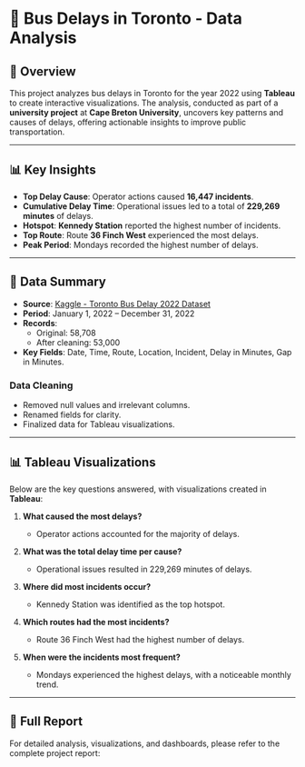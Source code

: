 # 🚌 Bus Delays in Toronto - Data Analysis

## 📌 Overview
This project analyzes bus delays in Toronto for the year 2022 using **Tableau** to create interactive visualizations. The analysis, conducted as part of a **university project** at **Cape Breton University**, uncovers key patterns and causes of delays, offering actionable insights to improve public transportation.

---

## 📊 Key Insights
- **Top Delay Cause**: Operator actions caused **16,447 incidents**.
- **Cumulative Delay Time**: Operational issues led to a total of **229,269 minutes** of delays.
- **Hotspot**: **Kennedy Station** reported the highest number of incidents.
- **Top Route**: Route **36 Finch West** experienced the most delays.
- **Peak Period**: Mondays recorded the highest number of delays.

---

## 📂 Data Summary
- **Source**: [Kaggle - Toronto Bus Delay 2022 Dataset](https://www.kaggle.com/datasets/reihanenamdari/toronto-bus-delay-2022)  
- **Period**: January 1, 2022 – December 31, 2022  
- **Records**: 
  - Original: 58,708  
  - After cleaning: 53,000  
- **Key Fields**: Date, Time, Route, Location, Incident, Delay in Minutes, Gap in Minutes.

### Data Cleaning
- Removed null values and irrelevant columns.
- Renamed fields for clarity.
- Finalized data for Tableau visualizations.

---

## 📊 Tableau Visualizations
Below are the key questions answered, with visualizations created in **Tableau**:

1. **What caused the most delays?**  
   - Operator actions accounted for the majority of delays.  


2. **What was the total delay time per cause?**  
   - Operational issues resulted in 229,269 minutes of delays.  
  

3. **Where did most incidents occur?**  
   - Kennedy Station was identified as the top hotspot.  
  

4. **Which routes had the most incidents?**  
   - Route 36 Finch West had the highest number of delays.  
  

5. **When were the incidents most frequent?**  
   - Mondays experienced the highest delays, with a noticeable monthly trend.  
  

---


## 📜 Full Report
For detailed analysis, visualizations, and dashboards, please refer to the complete project report:  





